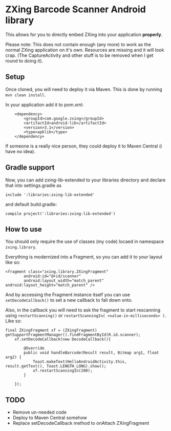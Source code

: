 # ZXing Barcode Scanner Android library

This allows for you to directly embed ZXing into your application **properly**.

Please note: This does not contain enough (any more) to work as the normal ZXing application on it's own. Resources are missing and it will look crap. (The CaptureActivity and other stuff is to be removed when I get round to doing it).

## Setup

Once cloned, you will need to deploy it via Maven. This is done by running `mvn clean install`.

In your application add it to pom.xml:

        <dependency>
            <groupId>com.google.zxing</groupId>
            <artifactId>android-lib</artifactId>
            <version>3.1</version>
            <type>apklib</type>
        </dependency>

If someone is a really nice person, they could deploy it to Maven Central (i have no idea).

## Gradle support

Now, you can add zxing-lib-extended to your libraries directory and declare that into settings.gradle as

    include ':libraries:zxing-lib-extended'

and default build.gradle:

    compile project(':libraries:zxing-lib-extended')

## How to use

You should only require the use of classes (my code) locaed in namespace `zxing.library`.

Everything is modernized into a Fragment, so you can add it to your layout like so:

	<fragment class="zxing.library.ZXingFragment"
            android:id="@+id/scanner"
            android:layout_width="match_parent" android:layout_height="match_parent" />

And by accessing the Fragment instance itself you can use `setDecodeCallback()` to set a new callback to fall down onto.

Also, in the callback you will need to ask the fragment to start rescanning using `restartScanning()` or `restartScanningIn( <value-in-milliseconds> )`. Like so:

	final ZXingFragment xf = (ZXingFragment) getSupportFragmentManager().findFragmentById(R.id.scanner);
        xf.setDecodeCallback(new DecodeCallback(){

			@Override
			public void handleBarcode(Result result, Bitmap arg1, float arg2) {
				Toast.makeText(HelloAndroidActivity.this, result.getText(), Toast.LENGTH_LONG).show();
				xf.restartScanningIn(200);
			}
        	
        });

## TODO

* Remove un-needed code
* Deploy to Maven Central somehow
* Replace setDecodeCallback method to onAttach ZXingFragment
